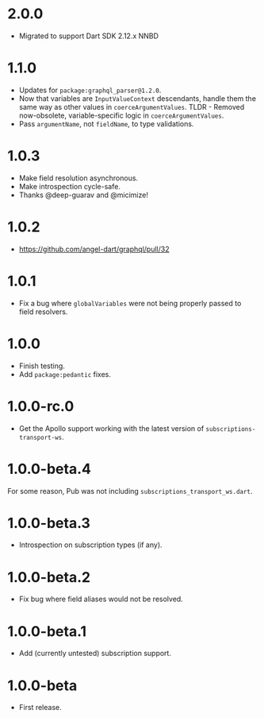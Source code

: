 # 2.0.0
* Migrated to support Dart SDK 2.12.x NNBD

# 1.1.0
* Updates for `package:graphql_parser@1.2.0`.
* Now that variables are `InputValueContext` descendants, handle them the
same way as other values in `coerceArgumentValues`. TLDR - Removed
now-obsolete, variable-specific logic in `coerceArgumentValues`.
* Pass `argumentName`, not `fieldName`, to type validations.

# 1.0.3
* Make field resolution asynchronous.
* Make introspection cycle-safe.
* Thanks @deep-guarav and @micimize!

# 1.0.2
* https://github.com/angel-dart/graphql/pull/32

# 1.0.1
* Fix a bug where `globalVariables` were not being properly passed
to field resolvers.

# 1.0.0
* Finish testing.
* Add `package:pedantic` fixes.

# 1.0.0-rc.0
* Get the Apollo support working with the latest version of `subscriptions-transport-ws`.

# 1.0.0-beta.4
For some reason, Pub was not including `subscriptions_transport_ws.dart`.

# 1.0.0-beta.3
* Introspection on subscription types (if any).

# 1.0.0-beta.2
* Fix bug where field aliases would not be resolved.

# 1.0.0-beta.1
* Add (currently untested) subscription support.

# 1.0.0-beta
* First release.
